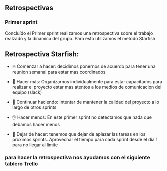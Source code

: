
## Retrospectivas

### Primer sprint

Concluído el Primer sprint realizamos una retrospectiva sobre el trabajo realzado y la dinamica del grupo. Para esto utilizamos el metodo Starfish

## Retrospectiva Starfish:

-  :fire: Comenzar a hacer: 
    decidimos ponernos de acuerdo para tener una reunion semanal para estar mas coordinados

- :muscle: Hacer más: 
    Organizarnos individualmente para estar capacitados para realizar el proyecto
    estar mas atentos a los medios de comunicacion del equipo (slack)

- :running: Continuar haciendo: 
    Intentar de mantener la calidad del proyecto a lo largo de otros sprints

- :hand: Hacer menos: 
    En este primer sprint no detectamos que nada que debamos hacer menos

- :no_good: Dejar de hacer: 
    tenemos que dejar de aplazar las tareas en los proximos sprints. Aprovechar el tiempo para cada sprint desde el día 1 para no llegar al limite

### para hacer la retrospectiva nos ayudamos con el siguiente tablero [Trello](https://trello.com/b/N5D2ber1/retrospectiva)



